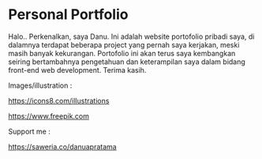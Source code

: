 # Personal Portfolio 

Halo.. Perkenalkan, saya Danu. Ini adalah website portofolio pribadi saya, di dalamnya terdapat beberapa project yang pernah saya kerjakan, meski masih banyak kekurangan. Portofolio ini akan terus saya kembangkan seiring bertambahnya pengetahuan dan keterampilan saya dalam bidang front-end web development. Terima kasih.

Images/illustration :

https://icons8.com/illustrations

https://www.freepik.com

Support me :

https://saweria.co/danuapratama
